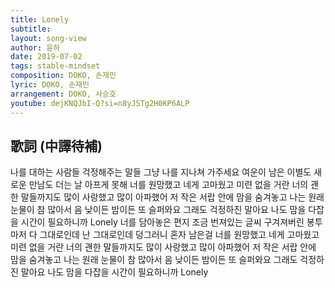 ```yaml
---
title: Lonely
subtitle:
layout: song-view
author: 윤하
date: 2019-07-02
tags: stable-mindset
composition: DOKO, 손재민
lyric: DOKO, 손재민
arrangement: DOKO, 사승호
youtube: dejKNQJbI-Q?si=n8yJSTg2H0KP6ALP
---
```


## 歌詞 (中譯待補)

나를 대하는 사람들
걱정해주는 말들
그냥 나를 지나쳐 가주세요
여운이 남은 이별도
새로운 만남도
더는 날 아프게 못해
너를 원망했고
네게 고마웠고
미련 없을 거란 너의 괜한 말들까지도
많이 사랑했고
많이 아파했어
저 작은 서랍 안에 맘을 숨겨놓고
나는 원래 눈물이 참 많아서
음 낮이든 밤이든 또 슬퍼와요
그래도 걱정하진 말아요
나도 맘을 다잡을 시간이 필요하니까
Lonely
너를 담아놓은 편지
조금 번져있는 글씨
구겨져버린 봉투마저
다 그대로인데
난 그대로인데
덩그러니 혼자 남은걸
너를 원망했고
네게 고마웠고
미련 없을 거란 너의 괜한 말들까지도
많이 사랑했고
많이 아파했어
저 작은 서랍 안에 맘을 숨겨놓고
나는 원래 눈물이 참 많아서
음 낮이든 밤이든 또 슬퍼와요
그래도 걱정하진 말아요
나도 맘을 다잡을 시간이 필요하니까
Lonely
